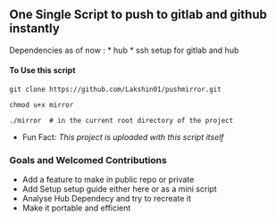 ## One Single Script to push to gitlab and github instantly

Dependencies as of now :
        * hub
        * ssh setup for gitlab and hub
       

#### To Use this script

```
git clone https://github.com/Lakshin01/pushmirror.git
```
```
chmod u+x mirror

./mirror  # in the current root directory of the project
```




* Fun Fact: *This project is uploaded with this script itself*



### Goals and Welcomed Contributions

* Add a feature to make in public repo or private
* Add Setup setup guide either here or as a mini script
* Analyse Hub Dependecy and try to recreate it 
* Make it portable and efficient
